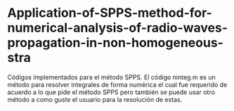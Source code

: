 # Application-of-SPPS-method-for-numerical-analysis-of-radio-waves-propagation-in-non-homogeneous-stra
Códigos implementados para el método SPPS.
El código ninteg.m es un método para resolver integrales de forma numérica el cual fue requerido de acuerdo a lo que pide el método SPPS pero también
se puede usar otro método a como guste el usuario para la resolución de estas. 
